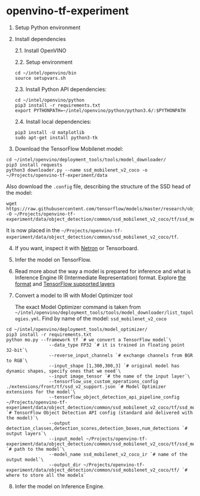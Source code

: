 # openvino-tf-experiment

1. Setup Python environment

2. Install dependencies

    2.1. Install OpenVINO

    2.2. Setup environment
    
    ```
    cd ~/intel/openvino/bin
    source setupvars.sh
    ```

    2.3. Install Python API dependencies:

    ```
    cd ~/intel/openvino/python
    pip3 install -r requirements.txt
    export PYTHONPATH=~/intel/openvino/python/python3.6/:$PYTHONPATH
    ```

    2.4. Install local dependencies:
    
    ```
    pip3 install -U matplotlib
    sudo apt-get install python3-tk
    ```

3. Download the TensorFlow Mobilenet model:

```
cd ~/intel/openvino/deployment_tools/tools/model_downloader/
pip3 install requests
python3 downloader.py --name ssd_mobilenet_v2_coco -o ~/Projects/openvino-tf-experiment/data
```

Also download the `.config` file, describing the structure of the SSD head of the model:
```
wget https://raw.githubusercontent.com/tensorflow/models/master/research/object_detection/samples/configs/ssd_mobilenet_v2_coco.config -O ~/Projects/openvino-tf-experiment/data/object_detection/common/ssd_mobilenet_v2_coco/tf/ssd_mobilenet_v2_coco.config
```

It is now placed in the `~/Projects/openvino-tf-experiment/data/object_detection/common/ssd_mobilenet_v2_coco/tf`.

4. If you want, inspect it with [Netron](https://lutzroeder.github.io/netron/) or Tensorboard.

5. Infer the model on TensorFlow.

6. Read more about the way a model is prepared for inference and what is Inference Engine IR (Intermediate Representation) format. 
   Explore [the format](https://docs.openvinotoolkit.org/latest/_docs_MO_DG_prepare_model_convert_model_IRLayersCatalogSpec.html)
   and [TensorFlow supported layers](https://docs.openvinotoolkit.org/latest/_docs_MO_DG_prepare_model_Supported_Frameworks_Layers.html)

7. Convert a model to IR with Model Optimizer tool
   
   The exact Model Optimizer command is taken from `~/intel/openvino/deployment_tools/tools/model_downloader/list_topologies.yml`.
   Find by name of the model: `ssd_mobilenet_v2_coco`

```
cd ~/intel/openvino/deployment_tools/model_optimizer/
pip3 install -r requirements.txt
python mo.py --framework tf `# we convert a TensorFlow model`\
                --data_type FP32 `# it is trained in floating point 32-bit`\
                --reverse_input_channels `# exchange channels from BGR to RGB`\
                --input_shape [1,300,300,3] `# original model has dynamic shapes, specify ones that we need`\
                --input image_tensor `# the name of the input layer`\
                --tensorflow_use_custom_operations_config ./extensions/front/tf/ssd_v2_support.json `# Model Optimizer extensions for the model`\
                --tensorflow_object_detection_api_pipeline_config ~/Projects/openvino-tf-experiment/data/object_detection/common/ssd_mobilenet_v2_coco/tf/ssd_mobilenet_v2_coco.config `# TensorFlow Object Detection API config (standard and delivered with the model)`\
                --output detection_classes,detection_scores,detection_boxes,num_detections `# output layers`\
                --input_model ~/Projects/openvino-tf-experiment/data/object_detection/common/ssd_mobilenet_v2_coco/tf/ssd_mobilenet_v2_coco.frozen.pb `# path to the model`\
                --model_name ssd_mobilenet_v2_coco_ir `# name of the output model`\
                --output_dir ~/Projects/openvino-tf-experiment/data/object_detection/common/ssd_mobilenet_v2_coco/tf/ `# where to store all the models`
```

8. Infer the model on Inference Engine.
